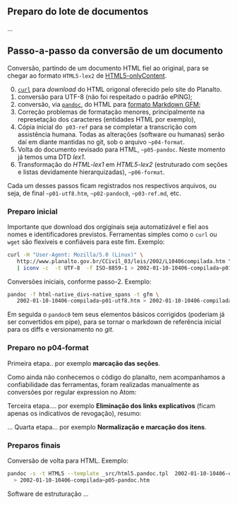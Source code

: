 ## Preparo do lote de documentos
...

## Passo-a-passo da conversão de um documento

Conversão, partindo de um documento HTML fiel ao original,  para se chegar ao formato `HTML5-lex2` de  [HTML5-onlyContent](https://github.com/okfn-brasil/HTML5-onlyContent).

0. [`curl`](https://en.wikipedia.org/wiki/CURL) para *download* do HTML origonal oferecido pelo site do Planalto.
1. conversão para UTF-8 (não foi respeitado o padrão ePING);
2. conversão, via [`pandoc`](https://en.wikipedia.org/wiki/Pandoc), do HTML para [formato Markdown GFM](https://en.wikipedia.org/wiki/Markdown#GFM);
3. Correção problemas de formatação menores, principalmente na represetação dos caracteres (entidades HTML por exemplo), 
4. Cópia inicial do  `p03-ref` para se completar a transcrição com assistência humana.  Todas as alterações (software ou humanas)  serão daí em diante mantidas no git, sob o arquivo `~p04-format`. 
5. Volta do documento revisado para HTML, `~p05-pandoc`. Neste momento já temos uma DTD *lex1*.
6. Transformação do *HTML-lex1* em *HTML5-lex2* (estruturado com seções e listas devidamente hierarquizadas), `~p06-format`.

Cada um desses passos ficam registrados nos respectivos arquivos, ou seja, de final `~p01-utf8.htm`, `~p02-pandoc0`, `~p03-ref.md`, etc.

### Preparo inicial

Importante que download dos orgiginais seja automatizável e fiel aos nomes e identificadores previstos. Ferramentas simples como o `curl` ou `wget` são flexíveis e confiáveis para este fim.
Exemplo:

```sh
curl -H "User-Agent: Mozilla/5.0 (Linux)" \
   http://www.planalto.gov.br/CCivil_03/leis/2002/L10406compilada.htm \
   | iconv -c  -t UTF-8  -f ISO-8859-1 > 2002-01-10-10406-compilada~p01-utf8.htm
```

Conversões iniciais, conforme passo-2. Exemplo:

```sh
pandoc -f html-native_divs-native_spans -t gfm \
   2002-01-10-10406-compilada~p01-utf8.htm > 2002-01-10-10406-compilada~p02-pandoc0.md
```

Em seguida o `pandoc0` tem seus elementos básicos corrigidos (poderiam já ser convertidos em pipe), para se tornar o markdown de referência inicial para os diffs e versionamento no *git*.


### Preparo no p04-format 

Primeira etapa.. por exemplo  **marcação das seções**. 

Como ainda não conhecemos o código do planalto, nem acompanhamos a confiabilidade das ferramentas, foram realizadas manualmente as conversões por regular expression no Atom:


Terceira etapa.... por exemplo **Eliminação dos links explicativos** (ficam apenas os indicativos de revogação), resumo:


... Quarta etapa... por exemplo **Normalização e marcação dos itens**.

### Preparos finais
Conversão de volta para HTML. Exemplo:

```sh
pandoc -s -t HTML5 --template _src/html5.pandoc.tpl  2002-01-10-10406-compilada~p04-format.md \
  > 2002-01-10-10406-compilada~p05-pandoc.htm
```
Software de estruturação ...

